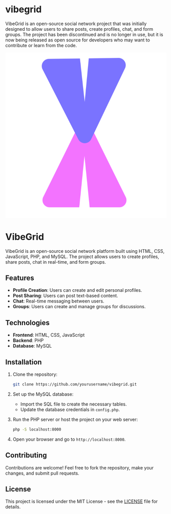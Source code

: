 # vibegrid
VibeGrid is an open-source social network project that was initially designed to allow users to share posts, create profiles, chat, and form groups. The project has been discontinued and is no longer in use, but it is now being released as open source for developers who may want to contribute or learn from the code.


![VibeGrid Logo](https://raw.githubusercontent.com/SystemDownTM/vibegrid/refs/heads/main/vibegrid.png)

# VibeGrid

VibeGrid is an open-source social network platform built using HTML, CSS, JavaScript, PHP, and MySQL. The project allows users to create profiles, share posts, chat in real-time, and form groups. 

## Features

- **Profile Creation**: Users can create and edit personal profiles.
- **Post Sharing**: Users can post text-based content.
- **Chat**: Real-time messaging between users.
- **Groups**: Users can create and manage groups for discussions.

## Technologies

- **Frontend**: HTML, CSS, JavaScript
- **Backend**: PHP
- **Database**: MySQL

## Installation

1. Clone the repository:

   ```bash
   git clone https://github.com/yourusername/vibegrid.git
   ```

2. Set up the MySQL database:
   - Import the SQL file to create the necessary tables.
   - Update the database credentials in `config.php`.

3. Run the PHP server or host the project on your web server:

   ```bash
   php -S localhost:8000
   ```

4. Open your browser and go to `http://localhost:8000`.

## Contributing

Contributions are welcome! Feel free to fork the repository, make your changes, and submit pull requests.

## License

This project is licensed under the MIT License - see the [LICENSE](LICENSE) file for details.
